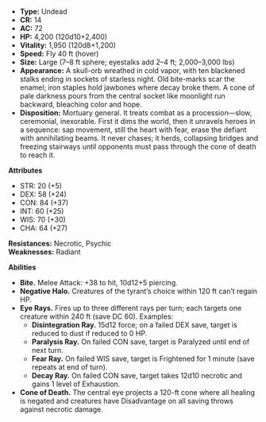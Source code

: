 - **Type:** Undead
- **CR:** 14
- **AC:** 72
- **HP:** 4,200 (120d10+2,400)
- **Vitality:** 1,950 (120d8+1,200)
- **Speed:** Fly 40 ft (hover)
- **Size:** Large (7–8 ft sphere; eyestalks add 2–4 ft; 2,000–3,000 lbs)
- **Appearance:** A skull-orb wreathed in cold vapor, with ten blackened stalks ending in sockets of starless night. Old bite-marks scar the enamel; iron staples hold jawbones where decay broke them. A cone of pale darkness pours from the central socket like moonlight run backward, bleaching color and hope.
- **Disposition:** Mortuary general. It treats combat as a procession—slow, ceremonial, inexorable. First it dims the world, then it unravels heroes in a sequence: sap movement, still the heart with fear, erase the defiant with annihilating beams. It never chases; it herds, collapsing bridges and freezing stairways until opponents must pass through the cone of death to reach it.

**Attributes**
- STR: 20 (+5)
- DEX: 58 (+24)
- CON: 84 (+37)
- INT: 60 (+25)
- WIS: 70 (+30)
- CHA: 64 (+27)

**Resistances:** Necrotic, Psychic  
**Weaknesses:** Radiant

**Abilities**
- **Bite.** Melee Attack: +38 to hit, 10d12+5 piercing.
- **Negative Halo.** Creatures of the tyrant’s choice within 120 ft can’t regain HP.
- **Eye Rays.** Fires up to three different rays per turn; each targets one creature within 240 ft (save DC 60). Examples:
    - **Disintegration Ray.** 15d12 force; on a failed DEX save, target is reduced to dust if reduced to 0 HP.
    - **Paralysis Ray.** On failed CON save, target is Paralyzed until end of next turn.
    - **Fear Ray.** On failed WIS save, target is Frightened for 1 minute (save repeats at end of turn).
    - **Decay Ray.** On failed CON save, target takes 12d10 necrotic and gains 1 level of Exhaustion.
- **Cone of Death.** The central eye projects a 120-ft cone where all healing is negated and creatures have Disadvantage on all saving throws against necrotic damage.